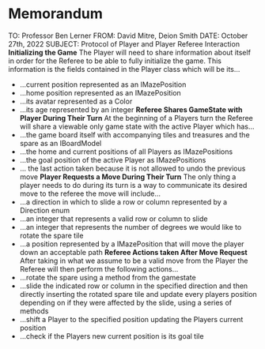 # **Memorandum**
TO: Professor Ben Lerner
FROM: David Mitre, Deion Smith
DATE: October 27th, 2022
SUBJECT: Protocol of Player and Player Referee Interaction
**Initializing the Game**
The Player will need to share information about itself in order for the Referee to be able to fully initialize the game. This information is the fields contained in the Player class which will be its…
- …current position represented as an IMazePosition
- …home position represented as an IMazePosition
- …its avatar represented as a Color
- …its age represented by an integer
**Referee Shares GameState with Player During Their Turn**
At the beginning of a Players turn the Referee will share a viewable only game state with the active Player which has…
- …the game board itself with accompanying tiles and treasures and the spare as an IBoardModel
- …the home and current positions of all Players as IMazePositions
- …the goal position of the active Player as IMazePositions
- … the last action taken because it is not allowed to undo the previous move
**Player Requests a Move During Their Turn**
The only thing a player needs to do during its turn is a way to communicate its desired move to the referee the move will include…
- …a direction in which to slide a row or column represented by a Direction enum
- …an integer that represents a valid row or column to slide
- …an integer that represents the number of degrees we would like to rotate the spare tile
- …a position represented by a IMazePosition that will move the player down an acceptable path
**Referee Actions taken After Move Request**
After taking in what we assume to be a valid move from the Player the Referee will then perform the following actions…
- …rotate the spare using a method from the gamestate
- …slide the indicated row or column in the specified direction and then directly inserting the rotated spare tile and update every players position depending on if they were affected by the slide, using a series of methods
- …shift a Player to the specified position updating the Players current position
- …check if the Players new current position is its goal tile
